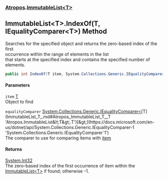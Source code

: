 ### [Atropos](Atropos.md 'Atropos').[ImmutableList&lt;T&gt;](ImmutableList_T_.md 'Atropos.ImmutableList&lt;T&gt;')
## ImmutableList&lt;T&gt;.IndexOf(T, IEqualityComparer&lt;T&gt;) Method
Searches for the specified object and returns the zero-based index of the first   
occurrence within the range of elements in the list  
that starts at the specified index and contains the specified number of elements.  
```csharp
public int IndexOf(T item, System.Collections.Generic.IEqualityComparer<T> equalityComparer=null);
```
#### Parameters
<a name='Atropos_ImmutableList_T__IndexOf(T_System_Collections_Generic_IEqualityComparer_T_)_item'></a>
`item` [T](ImmutableList_T_.md#Atropos_ImmutableList_T__T 'Atropos.ImmutableList&lt;T&gt;.T')  
Object to find
  
<a name='Atropos_ImmutableList_T__IndexOf(T_System_Collections_Generic_IEqualityComparer_T_)_equalityComparer'></a>
`equalityComparer` [System.Collections.Generic.IEqualityComparer&lt;](https://docs.microsoft.com/en-us/dotnet/api/System.Collections.Generic.IEqualityComparer-1 'System.Collections.Generic.IEqualityComparer`1')[T](ImmutableList_T_.md#Atropos_ImmutableList_T__T 'Atropos.ImmutableList&lt;T&gt;.T')[&gt;](https://docs.microsoft.com/en-us/dotnet/api/System.Collections.Generic.IEqualityComparer-1 'System.Collections.Generic.IEqualityComparer`1')  
The comparer to use for comparing items with [item](ImmutableList_T__IndexOf(T_IEqualityComparer_T_).md#Atropos_ImmutableList_T__IndexOf(T_System_Collections_Generic_IEqualityComparer_T_)_item 'Atropos.ImmutableList&lt;T&gt;.IndexOf(T, System.Collections.Generic.IEqualityComparer&lt;T&gt;).item')
  
#### Returns
[System.Int32](https://docs.microsoft.com/en-us/dotnet/api/System.Int32 'System.Int32')  
The zero-based index of the first occurrence of item within the [ImmutableList&lt;T&gt;](ImmutableList_T_.md 'Atropos.ImmutableList&lt;T&gt;') if found; otherwise -1.
